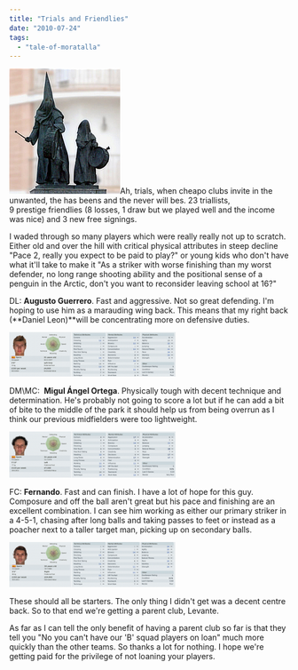```yaml
---
title: "Trials and Friendlies"
date: "2010-07-24"
tags: 
  - "tale-of-moratalla"
---
```


![](images/autoDeLaFe1.png "autoDeLaFe")Ah, trials, when cheapo clubs invite in the unwanted, the has beens and the never will bes. 23 triallists, 9 prestige friendlies (8 losses, 1 draw but we played well and the income was nice) and 3 new free signings.

I waded through so many players which were really really not up to scratch. Either old and over the hill with critical physical attributes in steep decline "Pace 2, really you expect to be paid to play?" or young kids who don't have what it'll take to make it "As a striker with worse finishing than my worst defender, no long range shooting ability and the positional sense of a penguin in the Arctic, don't you want to reconsider leaving school at 16?"

DL: **Augusto Guerrero**. Fast and aggressive. Not so great defending. I'm hoping to use him as a marauding wing back. This means that my right back (**Daniel Leon)**will be concentrating more on defensive duties.

[![guerrero001](images/guerrero001-300x80.png "guerrero001")](http://spurious-logic.net/wp-content/uploads/2010/07/guerrero001.png)

DM\\MC:  **Migul Ángel Ortega**. Physically tough with decent technique and determination. He's probably not going to score a lot but if he can add a bit of bite to the middle of the park it should help us from being overrun as I think our previous midfielders were too lightweight.

[![ortega001](images/ortega001-300x83.png "ortega001")](http://spurious-logic.net/wp-content/uploads/2010/07/ortega001.png)

FC: **Fernando**. Fast and can finish. I have a lot of hope for this guy. Composure and off the ball aren't great but his pace and finishing are an excellent combination. I can see him working as either our primary striker in a 4-5-1, chasing after long balls and taking passes to feet or instead as a poacher next to a taller target man, picking up on secondary balls.

[![fernando001](images/fernando001-300x81.png "fernando001")](http://spurious-logic.net/wp-content/uploads/2010/07/fernando001.png)

These should all be starters. The only thing I didn't get was a decent centre back. So to that end we're getting a parent club, Levante.

As far as I can tell the only benefit of having a parent club so far is that they tell you "No you can't have our 'B' squad players on loan" much more quickly than the other teams. So thanks a lot for nothing. I hope we're getting paid for the privilege of not loaning your players.
